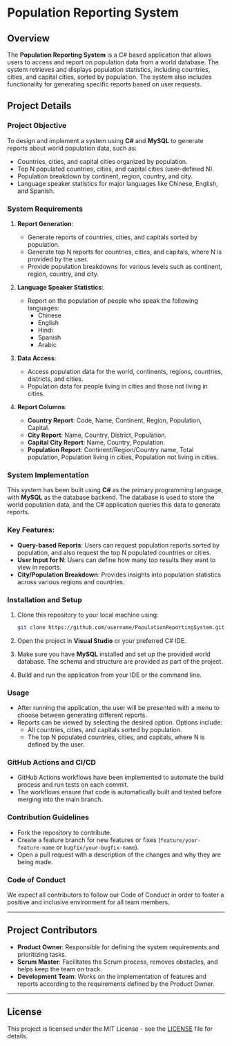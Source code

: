 # Population Reporting System

## Overview
The **Population Reporting System** is a C# based application that allows users to access and report on population data from a world database. The system retrieves and displays population statistics, including countries, cities, and capital cities, sorted by population. The system also includes functionality for generating specific reports based on user requests.

## Project Details

### Project Objective
To design and implement a system using **C#** and **MySQL** to generate reports about world population data, such as:
- Countries, cities, and capital cities organized by population.
- Top N populated countries, cities, and capital cities (user-defined N).
- Population breakdown by continent, region, country, and city.
- Language speaker statistics for major languages like Chinese, English, and Spanish.

### System Requirements
1. **Report Generation**:
    - Generate reports of countries, cities, and capitals sorted by population.
    - Generate top N reports for countries, cities, and capitals, where N is provided by the user.
    - Provide population breakdowns for various levels such as continent, region, country, and city.

2. **Language Speaker Statistics**:
    - Report on the population of people who speak the following languages:
        - Chinese
        - English
        - Hindi
        - Spanish
        - Arabic

3. **Data Access**:
    - Access population data for the world, continents, regions, countries, districts, and cities.
    - Population data for people living in cities and those not living in cities.

4. **Report Columns**:
    - **Country Report**: Code, Name, Continent, Region, Population, Capital.
    - **City Report**: Name, Country, District, Population.
    - **Capital City Report**: Name, Country, Population.
    - **Population Report**: Continent/Region/Country name, Total population, Population living in cities, Population not living in cities.

### System Implementation

This system has been built using **C#** as the primary programming language, with **MySQL** as the database backend. The database is used to store the world population data, and the C# application queries this data to generate reports.

### Key Features:
- **Query-based Reports**: Users can request population reports sorted by population, and also request the top N populated countries or cities.
- **User Input for N**: Users can define how many top results they want to view in reports.
- **City/Population Breakdown**: Provides insights into population statistics across various regions and countries.

### Installation and Setup

1. Clone this repository to your local machine using:
    ```bash
    git clone https://github.com/username/PopulationReportingSystem.git
    ```

2. Open the project in **Visual Studio** or your preferred C# IDE.

3. Make sure you have **MySQL** installed and set up the provided world database. The schema and structure are provided as part of the project.

4. Build and run the application from your IDE or the command line.

### Usage
- After running the application, the user will be presented with a menu to choose between generating different reports.
- Reports can be viewed by selecting the desired option. Options include:
    - All countries, cities, and capitals sorted by population.
    - The top N populated countries, cities, and capitals, where N is defined by the user.
  
### GitHub Actions and CI/CD
- GitHub Actions workflows have been implemented to automate the build process and run tests on each commit.
- The workflows ensure that code is automatically built and tested before merging into the main branch.

### Contribution Guidelines
- Fork the repository to contribute.
- Create a feature branch for new features or fixes (`feature/your-feature-name` or `bugfix/your-bugfix-name`).
- Open a pull request with a description of the changes and why they are being made.

### Code of Conduct
We expect all contributors to follow our Code of Conduct in order to foster a positive and inclusive environment for all team members.

---

## Project Contributors
- **Product Owner**: Responsible for defining the system requirements and prioritizing tasks.
- **Scrum Master**: Facilitates the Scrum process, removes obstacles, and helps keep the team on track.
- **Development Team**: Works on the implementation of features and reports according to the requirements defined by the Product Owner.

---

## License
This project is licensed under the MIT License - see the [LICENSE](LICENSE) file for details.

